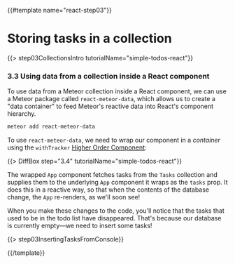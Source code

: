 {{#template name="react-step03"}}

# Storing tasks in a collection

{{> step03CollectionsIntro tutorialName="simple-todos-react"}}

### 3.3 Using data from a collection inside a React component

To use data from a Meteor collection inside a React component, we can use a Meteor package called `react-meteor-data`, which allows us to create a "data container" to feed Meteor's reactive data into React's component hierarchy.

```bash
meteor add react-meteor-data
```

To use `react-meteor-data`, we need to wrap our component in a *container* using the `withTracker` [Higher Order Component](https://reactjs.org/docs/higher-order-components.html):

{{> DiffBox step="3.4" tutorialName="simple-todos-react"}}

The wrapped `App` component fetches tasks from the `Tasks` collection and supplies them to the underlying `App` component it wraps as the `tasks` prop. It does this in a reactive way, so that when the contents of the database change, the `App` re-renders, as we'll soon see!

When you make these changes to the code, you'll notice that the tasks that used to be in the todo list have disappeared. That's because our database is currently empty&mdash;we need to insert some tasks!

{{> step03InsertingTasksFromConsole}}

{{/template}}
